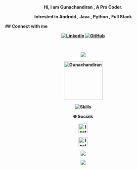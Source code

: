 <p align="center"><strong>Hi, I am Gunachandiran , A Pro Coder.<strong></p>
<p align="center"><strong>Intrested in Android , Java , Python , Full Stack<strong></p>
## Connect with me
<p align="center">
<a href="www.linkedin.com/in/Guna Chandiran S"><img alt="LinkedIn" title="My LinkedIn" src="https://img.shields.io/badge/linkedin-informational?style=for-the-badge&logo=linkedin&logoColor=white"/></a>
<a href="https://github.com/Gunachandiran/"><img alt="GitHub" title="GitHub" src="https://img.shields.io/badge/github-black?style=for-the-badge&logo=Github&logoColor=white"/></a>
</p>

<br/>

<p align="center"><a href="https://git.io/streak-stats"><img src="https://streak-stats.demolab.com?user=Gunachandiran&theme=java-dark&hide_border=true"/></a></p>
<p align="center"><img width="125" src="https://komarev.com/ghpvc/?username=Gunachandiran&style=flat-square" alt="Gunachandiran"></p>
<p align="center">
<img align="center" src="https://skillicons.dev/icons?i=python,java,nodejs,html,javascript,mysql,mongodb,linux,figma,docker,react&perline=8" alt="Skills"></td>
</p>
<p align="center"><strong>🌐 Socials</strong></p>
<p align="center"><a href="https://instagram.com/"gunachandiran_75">
    <img src="https://img.shields.io/badge/-Instagram-red?style=flat&logo=Instagram&logoColor=white" alt="Instagram profile" height="30"/>
    <a/></p>
      <p align="center"><a href="https://telegram.me/Gunachandiran">
    <img src="https://img.shields.io/badge/-Telegram-blue?style=flat&logo=Telegram&logoColor=white" alt="Instagram profile" height="30"/>
    <a/></p>
<p align="center"><a href="https://github.com/Gunachandiran"><img src="https://github-readme-stats.vercel.app/api?username=Gunachandiran&show_icons=true&theme=highcontrast&count_private=true"></a></p>
<p align="center"><a href="https://github.com/Gunachandiran"><img src="https://github-readme-stats.vercel.app/api/top-langs/?username=Gunachandiran&theme=highcontrast&layout=compact&count_private=true"></a></p>



<!---
Gunachandiran/Gunachandiran is a ✨ special ✨ repository because its `README.md` (this file) appears on your GitHub profile.
You can click the Preview link to take a look at your changes.
--->
